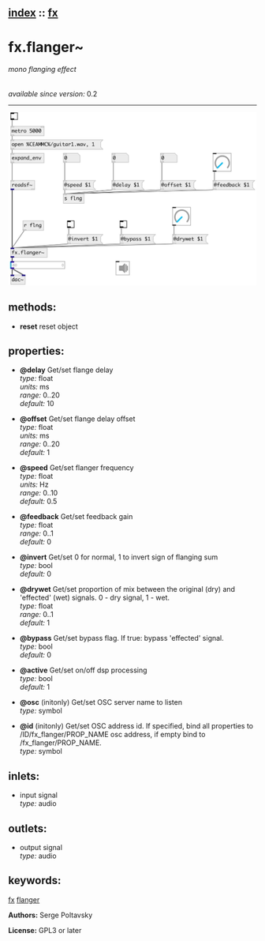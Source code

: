 [index](index.html) :: [fx](category_fx.html)
---

# fx.flanger~

###### mono flanging effect

*available since version:* 0.2

---




[![example](../examples/img/fx.flanger~.jpg)](../examples/pd/fx.flanger~.pd)





## methods:

* **reset**
reset object<br>




## properties:

* **@delay** 
Get/set flange delay<br>
_type:_ float<br>
_units:_ ms<br>
_range:_ 0..20<br>
_default:_ 10<br>

* **@offset** 
Get/set flange delay offset<br>
_type:_ float<br>
_units:_ ms<br>
_range:_ 0..20<br>
_default:_ 1<br>

* **@speed** 
Get/set flanger frequency<br>
_type:_ float<br>
_units:_ Hz<br>
_range:_ 0..10<br>
_default:_ 0.5<br>

* **@feedback** 
Get/set feedback gain<br>
_type:_ float<br>
_range:_ 0..1<br>
_default:_ 0<br>

* **@invert** 
Get/set 0 for normal, 1 to invert sign of flanging sum<br>
_type:_ bool<br>
_default:_ 0<br>

* **@drywet** 
Get/set proportion of mix between the original (dry) and &#39;effected&#39; (wet) signals. 0 -
dry signal, 1 - wet.<br>
_type:_ float<br>
_range:_ 0..1<br>
_default:_ 1<br>

* **@bypass** 
Get/set bypass flag. If true: bypass &#39;effected&#39; signal.<br>
_type:_ bool<br>
_default:_ 0<br>

* **@active** 
Get/set on/off dsp processing<br>
_type:_ bool<br>
_default:_ 1<br>

* **@osc** (initonly)
Get/set OSC server name to listen<br>
_type:_ symbol<br>

* **@id** (initonly)
Get/set OSC address id. If specified, bind all properties to /ID/fx_flanger/PROP_NAME
osc address, if empty bind to /fx_flanger/PROP_NAME.<br>
_type:_ symbol<br>



## inlets:

* input signal<br>
_type:_ audio



## outlets:

* output signal<br>
_type:_ audio



## keywords:

[fx](keywords/fx.html)
[flanger](keywords/flanger.html)






**Authors:** Serge Poltavsky




**License:** GPL3 or later





